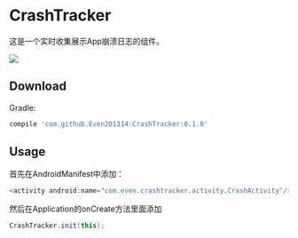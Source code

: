 CrashTracker
========

这是一个实时收集展示App崩溃日志的组件。

![](https://github.com/Even201314/CrashTracker/raw/master/screenshot/crashTracker.png)  


Download
--------

Gradle:
```groovy
compile 'com.github.Even201314:CrashTracker:0.1.0'
```

Usage
--------
首先在AndroidManifest中添加：
```java
<activity android:name="com.even.crashtracker.activity.CrashActivity"/>
```
然后在Application的onCreate方法里面添加
```java
CrashTracker.init(this);
```
